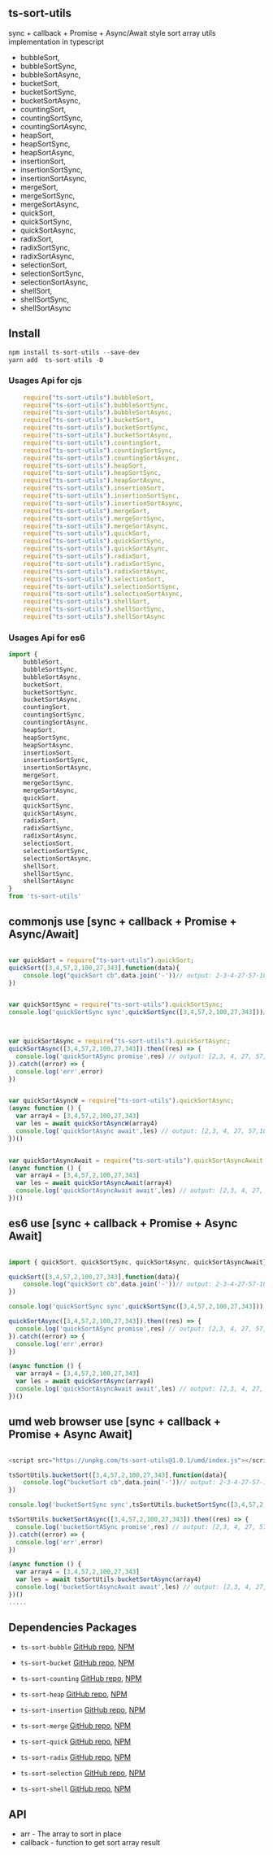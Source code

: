 ## ts-sort-utils

sync + callback + Promise + Async/Await style sort array utils  implementation in typescript

- bubbleSort,
- bubbleSortSync,
- bubbleSortAsync,
- bucketSort,
- bucketSortSync,
- bucketSortAsync,
- countingSort,
- countingSortSync,
- countingSortAsync,
- heapSort,
- heapSortSync,
- heapSortAsync,
- insertionSort,
- insertionSortSync,
- insertionSortAsync,
- mergeSort,
- mergeSortSync,
- mergeSortAsync,
- quickSort,
- quickSortSync,
- quickSortAsync,
- radixSort,
- radixSortSync,
- radixSortAsync,
- selectionSort,
- selectionSortSync,
- selectionSortAsync,
- shellSort,
- shellSortSync,
- shellSortAsync

## Install

```js
npm install ts-sort-utils --save-dev
yarn add  ts-sort-utils -D
```



### Usages Api for  cjs

```js
    require("ts-sort-utils").bubbleSort,
    require("ts-sort-utils").bubbleSortSync,
    require("ts-sort-utils").bubbleSortAsync,
    require("ts-sort-utils").bucketSort,
    require("ts-sort-utils").bucketSortSync,
    require("ts-sort-utils").bucketSortAsync,
    require("ts-sort-utils").countingSort,
    require("ts-sort-utils").countingSortSync,
    require("ts-sort-utils").countingSortAsync,
    require("ts-sort-utils").heapSort,
    require("ts-sort-utils").heapSortSync,
    require("ts-sort-utils").heapSortAsync,
    require("ts-sort-utils").insertionSort,
    require("ts-sort-utils").insertionSortSync,
    require("ts-sort-utils").insertionSortAsync,
    require("ts-sort-utils").mergeSort,
    require("ts-sort-utils").mergeSortSync,
    require("ts-sort-utils").mergeSortAsync,
    require("ts-sort-utils").quickSort,
    require("ts-sort-utils").quickSortSync,
    require("ts-sort-utils").quickSortAsync,
    require("ts-sort-utils").radixSort,
    require("ts-sort-utils").radixSortSync,
    require("ts-sort-utils").radixSortAsync,
    require("ts-sort-utils").selectionSort,
    require("ts-sort-utils").selectionSortSync,
    require("ts-sort-utils").selectionSortAsync,
    require("ts-sort-utils").shellSort,
    require("ts-sort-utils").shellSortSync,
    require("ts-sort-utils").shellSortAsync

```

### Usages Api for es6

```js
import {
    bubbleSort,
    bubbleSortSync,
    bubbleSortAsync,
    bucketSort,
    bucketSortSync,
    bucketSortAsync,
    countingSort,
    countingSortSync,
    countingSortAsync,
    heapSort,
    heapSortSync,
    heapSortAsync,
    insertionSort,
    insertionSortSync,
    insertionSortAsync,
    mergeSort,
    mergeSortSync,
    mergeSortAsync,
    quickSort,
    quickSortSync,
    quickSortAsync,
    radixSort,
    radixSortSync,
    radixSortAsync,
    selectionSort,
    selectionSortSync,
    selectionSortAsync,
    shellSort,
    shellSortSync,
    shellSortAsync
}
from 'ts-sort-utils' 
```


## commonjs use  [sync + callback + Promise + Async/Await]

```js

var quickSort = require("ts-sort-utils").quickSort;
quickSort([3,4,57,2,100,27,343],function(data){
    console.log("quickSort cb",data.join('-'))// output: 2-3-4-27-57-100-343
})


var quickSortSync = require("ts-sort-utils").quickSortSync;
console.log('quickSortSync sync',quickSortSync([3,4,57,2,100,27,343]))// output: [2,3, 4, 27, 57,100,343]



var quickSortAsync = require("ts-sort-utils").quickSortAsync;
quickSortAsync([3,4,57,2,100,27,343]).then((res) => {
  console.log('quickSortASync promise',res) // output: [2,3, 4, 27, 57,100,343]
}).catch((error) => {
  console.log('err',error)
})


var quickSortAsyncW = require("ts-sort-utils").quickSortAsync;
(async function () {
  var array4 = [3,4,57,2,100,27,343]
  var les = await quickSortAsyncW(array4)
  console.log('quickSortAsync await',les) // output: [2,3, 4, 27, 57,100,343]
})()


var quickSortAsyncAwait = require("ts-sort-utils").quickSortAsyncAwait;
(async function () {
  var array4 = [3,4,57,2,100,27,343]
  var les = await quickSortAsyncAwait(array4)
  console.log('quickSortAsyncAwait await',les) // output: [2,3, 4, 27, 57,100,343]
})()

```

## es6 use  [sync + callback + Promise + Async Await]

```js 

import { quickSort, quickSortSync, quickSortAsync, quickSortAsyncAwait} from 'ts-sort-utils'

quickSort([3,4,57,2,100,27,343],function(data){
    console.log("quickSort cb",data.join('-'))// output: 2-3-4-27-57-100-343
})

console.log('quickSortSync sync',quickSortSync([3,4,57,2,100,27,343]))

quickSortAsync([3,4,57,2,100,27,343]).then((res) => {
  console.log('quickSortASync promise',res) // output: [2,3, 4, 27, 57,100,343]
}).catch((error) => {
  console.log('err',error)
})

(async function () {
  var array4 = [3,4,57,2,100,27,343]
  var les = await quickSortAsync(array4)
  console.log('quickSortAsyncAwait await',les) // output: [2,3, 4, 27, 57,100,343]
})()


```



## umd web browser use  [sync + callback + Promise + Async Await]

```js

<script src="https://unpkg.com/ts-sort-utils@1.0.1/umd/index.js"></script>

tsSortUtils.bucketSort([3,4,57,2,100,27,343],function(data){
    console.log("bucketSort cb",data.join('-'))// output: 2-3-4-27-57-100-343
})

console.log('bucketSortSync sync',tsSortUtils.bucketSortSync([3,4,57,2,100,27,343]))

tsSortUtils.bucketSortAsync([3,4,57,2,100,27,343]).then((res) => {
  console.log('bucketSortASync promise',res) // output: [2,3, 4, 27, 57,100,343]
}).catch((error) => {
  console.log('err',error)
})

(async function () {
  var array4 = [3,4,57,2,100,27,343]
  var les = await tsSortUtils.bucketSortAsync(array4)
  console.log('bucketSortAsyncAwait await',les) // output: [2,3, 4, 27, 57,100,343]
})()
.....

```



## Dependencies Packages

- `ts-sort-bubble` [GitHub repo](https://github.com/jackieli123723/ts-sort-array/blob/master/packages/bubbleSort/README.md), [NPM](https://www.npmjs.com/ts-sort-bubble)
- `ts-sort-bucket` [GitHub repo](https://github.com/jackieli123723/ts-sort-array/blob/master/packages/bucketSort/README.md), [NPM](https://www.npmjs.com/ts-sort-bucket)

- `ts-sort-counting` [GitHub repo](https://github.com/jackieli123723/ts-sort-array/blob/master/packages/countingSort/README.md), [NPM](https://www.npmjs.com/ts-sort-counting)

- `ts-sort-heap` [GitHub repo](https://github.com/jackieli123723/ts-sort-array/blob/master/packages/heapSort/README.md), [NPM](https://www.npmjs.com/ts-sort-heap)

- `ts-sort-insertion` [GitHub repo](https://github.com/jackieli123723/ts-sort-array/blob/master/packages/insertionSort/README.md), [NPM](https://www.npmjs.com/ts-sort-insertion)

- `ts-sort-merge` [GitHub repo](https://github.com/jackieli123723/ts-sort-array/blob/master/packages/mergeSort/README.md), [NPM](https://www.npmjs.com/ts-sort-merge)

- `ts-sort-quick` [GitHub repo](https://github.com/jackieli123723/ts-sort-array/blob/master/packages/quickSort/README.md), [NPM](https://www.npmjs.com/ts-sort-quick)

- `ts-sort-radix` [GitHub repo](https://github.com/jackieli123723/ts-sort-array/blob/master/packages/radixSort/README.md), [NPM](https://www.npmjs.com/ts-sort-radix)

- `ts-sort-selection` [GitHub repo](https://github.com/jackieli123723/ts-sort-array/blob/master/packages/selectionSort/README.md), [NPM](https://www.npmjs.com/ts-sort-selection)

- `ts-sort-shell` [GitHub repo](https://github.com/jackieli123723/ts-sort-array/blob/master/packages/shellSort/README.md), [NPM](https://www.npmjs.com/ts-sort-shell)






## API 

- arr - The array to sort in place
- callback - function to get sort array result 